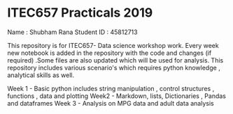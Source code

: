 # ITEC657 Practicals 2019

Name : Shubham Rana
Student ID : 45812713

This repository is for ITEC657- Data science workshop work. Every week new notebook is added in the repository with the code and changes (if required) .Some files are also updated which will be used for analysis. This repository includes various scenario's which requires python knowledge  , analytical skills as well.

Week 1 - Basic python includes string manipulation , control structures , functions , data and plotting
Week2 - Markdown, lists, Dictionaries , Pandas and dataframes
Week 3 - Analysis on MPG data and adult data analysis


